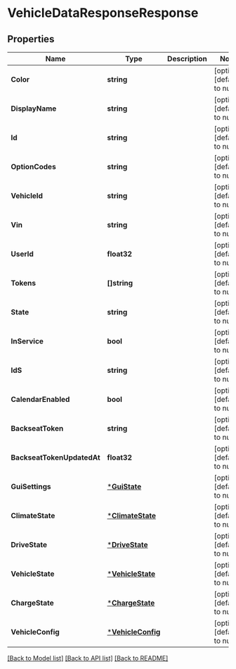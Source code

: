 # VehicleDataResponseResponse

## Properties
Name | Type | Description | Notes
------------ | ------------- | ------------- | -------------
**Color** | **string** |  | [optional] [default to null]
**DisplayName** | **string** |  | [optional] [default to null]
**Id** | **string** |  | [optional] [default to null]
**OptionCodes** | **string** |  | [optional] [default to null]
**VehicleId** | **string** |  | [optional] [default to null]
**Vin** | **string** |  | [optional] [default to null]
**UserId** | **float32** |  | [optional] [default to null]
**Tokens** | **[]string** |  | [optional] [default to null]
**State** | **string** |  | [optional] [default to null]
**InService** | **bool** |  | [optional] [default to null]
**IdS** | **string** |  | [optional] [default to null]
**CalendarEnabled** | **bool** |  | [optional] [default to null]
**BackseatToken** | **string** |  | [optional] [default to null]
**BackseatTokenUpdatedAt** | **float32** |  | [optional] [default to null]
**GuiSettings** | [***GuiState**](GuiState.md) |  | [optional] [default to null]
**ClimateState** | [***ClimateState**](ClimateState.md) |  | [optional] [default to null]
**DriveState** | [***DriveState**](DriveState.md) |  | [optional] [default to null]
**VehicleState** | [***VehicleState**](VehicleState.md) |  | [optional] [default to null]
**ChargeState** | [***ChargeState**](ChargeState.md) |  | [optional] [default to null]
**VehicleConfig** | [***VehicleConfig**](VehicleConfig.md) |  | [optional] [default to null]

[[Back to Model list]](../README.md#documentation-for-models) [[Back to API list]](../README.md#documentation-for-api-endpoints) [[Back to README]](../README.md)


